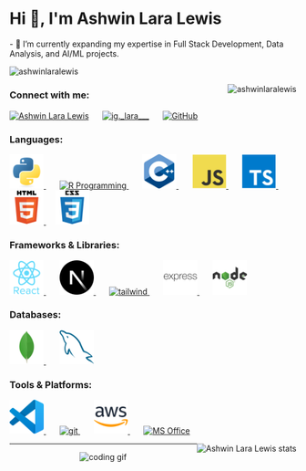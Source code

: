 <h1 align="left">Hi 👋, I'm Ashwin Lara Lewis</h1>

<p align="left">
- 🌱 I’m currently expanding my expertise in Full Stack Development, Data Analysis, and AI/ML projects.
</p>

<p align="left"> <img src="https://komarev.com/ghpvc/?username=ashwinlaralewis&label=Profile%20views&color=0e75b6&style=flat" alt="ashwinlaralewis" /> </p>

<p><img align="right" src="https://github-readme-stats.vercel.app/api/top-langs?username=ashwinlaralewis&show_icons=true&locale=en&layout=compact" alt="ashwinlaralewis" /></p> 

<h3 align="left">Connect with me:</h3>
<p align="left">
    <a href="https://www.linkedin.com/in/lewisashwinlara/" target="_blank"><img align="center" src="https://raw.githubusercontent.com/rahuldkjain/github-profile-readme-generator/master/src/images/icons/Social/linked-in-alt.svg" alt="Ashwin Lara Lewis" height="60" width="60" /></a>&nbsp;&nbsp;&nbsp;&nbsp;&nbsp;
    <a href="https://instagram.com/ig._lara___" target="_blank"><img align="center" src="https://raw.githubusercontent.com/rahuldkjain/github-profile-readme-generator/master/src/images/icons/Social/instagram.svg" alt="ig._lara___" height="60" width="60" /></a>&nbsp;&nbsp;&nbsp;&nbsp;&nbsp;
    <a href="https://github.com/ashwinlaralewis" target="_blank"><img align="center" src="https://raw.githubusercontent.com/rahuldkjain/github-profile-readme-generator/master/src/images/icons/Social/github.svg" alt="GitHub" height="60" width="60" /></a>
</p>

<h3 align="left">Languages:</h3>
<p align="left">
    <a href="https://www.python.org/" target="_blank" rel="noreferrer"> <img src="https://raw.githubusercontent.com/devicons/devicon/master/icons/python/python-original.svg" alt="python" width="60" height="60"/> </a>&nbsp;&nbsp;&nbsp;&nbsp;&nbsp;
    <a href="https://www.r-project.org/" target="_blank" rel="noreferrer"> <img src="https://www.vectorlogo.zone/logos/r-project/r-project-icon.svg" alt="R Programming" width="60" height="60"/> </a>&nbsp;&nbsp;&nbsp;&nbsp;&nbsp;
    <a href="https://www.w3schools.com/cpp/" target="_blank" rel="noreferrer"> <img src="https://raw.githubusercontent.com/devicons/devicon/master/icons/cplusplus/cplusplus-original.svg" alt="cplusplus" width="60" height="60"/> </a>&nbsp;&nbsp;&nbsp;&nbsp;&nbsp;
    <a href="https://developer.mozilla.org/en-US/docs/Web/JavaScript" target="_blank" rel="noreferrer"> <img src="https://raw.githubusercontent.com/devicons/devicon/master/icons/javascript/javascript-original.svg" alt="javascript" width="60" height="60"/> </a>&nbsp;&nbsp;&nbsp;&nbsp;&nbsp;
    <a href="https://www.typescriptlang.org/" target="_blank" rel="noreferrer"> <img src="https://raw.githubusercontent.com/devicons/devicon/master/icons/typescript/typescript-original.svg" alt="typescript" width="60" height="60"/> </a>&nbsp;&nbsp;&nbsp;&nbsp;&nbsp;
    <a href="https://www.w3.org/html/" target="_blank" rel="noreferrer"> <img src="https://raw.githubusercontent.com/devicons/devicon/master/icons/html5/html5-original-wordmark.svg" alt="html5" width="60" height="60"/> </a>&nbsp;&nbsp;&nbsp;
    <a href="https://www.w3schools.com/css/" target="_blank" rel="noreferrer"> <img src="https://raw.githubusercontent.com/devicons/devicon/master/icons/css3/css3-original-wordmark.svg" alt="css3" width="60" height="60"/> </a>
</p>

<h3 align="left">Frameworks & Libraries:</h3>
<p align="left">
    <a href="https://reactjs.org/" target="_blank" rel="noreferrer"> <img src="https://raw.githubusercontent.com/devicons/devicon/master/icons/react/react-original-wordmark.svg" alt="react" width="60" height="60"/> </a>&nbsp;&nbsp;&nbsp;&nbsp;&nbsp;
    <a href="https://nextjs.org/" target="_blank" rel="noreferrer"> <img src="https://raw.githubusercontent.com/devicons/devicon/master/icons/nextjs/nextjs-original.svg" alt="nextjs" width="60" height="60"/> </a>&nbsp;&nbsp;&nbsp;&nbsp;&nbsp;
    <a href="https://tailwindcss.com/" target="_blank" rel="noreferrer"> <img src="https://www.vectorlogo.zone/logos/tailwindcss/tailwindcss-icon.svg" alt="tailwind" width="60" height="60"/> </a>&nbsp;&nbsp;&nbsp;&nbsp;&nbsp;
    <a href="https://expressjs.com" target="_blank" rel="noreferrer"> <img src="https://raw.githubusercontent.com/devicons/devicon/master/icons/express/express-original-wordmark.svg" alt="express" width="60" height="60"/> </a>&nbsp;&nbsp;&nbsp;&nbsp;&nbsp;
    <a href="https://nodejs.org" target="_blank" rel="noreferrer"> <img src="https://raw.githubusercontent.com/devicons/devicon/master/icons/nodejs/nodejs-original-wordmark.svg" alt="nodejs" width="60" height="60"/> </a>    
</p>

<h3 align="left">Databases:</h3>
<p align="left">
    <a href="https://www.mongodb.com/" target="_blank" rel="noreferrer"> <img src="https://raw.githubusercontent.com/devicons/devicon/master/icons/mongodb/mongodb-original.svg" alt="MongoDB" width="60" height="60"/> </a>&nbsp;&nbsp;&nbsp;&nbsp;&nbsp;
    <a href="https://www.mysql.com/" target="_blank" rel="noreferrer"> <img src="https://raw.githubusercontent.com/devicons/devicon/master/icons/mysql/mysql-original.svg" alt="MySQL" width="60" height="60"/> </a>
</p>

<h3 align="left">Tools & Platforms:</h3>
<p align="left">
    <a href="https://code.visualstudio.com/" target="_blank" rel="noreferrer"> <img src="https://raw.githubusercontent.com/devicons/devicon/master/icons/vscode/vscode-original.svg" alt="VS Code" width="60" height="60"/> </a>&nbsp;&nbsp;&nbsp;&nbsp;&nbsp;
    <a href="https://git-scm.com/" target="_blank" rel="noreferrer"> <img src="https://www.vectorlogo.zone/logos/git-scm/git-scm-icon.svg" alt="git" width="60" height="60"/> </a>&nbsp;&nbsp;&nbsp;&nbsp;&nbsp;
    <a href="https://aws.amazon.com/" target="_blank" rel="noreferrer"> <img src="https://raw.githubusercontent.com/devicons/devicon/master/icons/amazonwebservices/amazonwebservices-original.svg" alt="AWS" width="60" height="60"/> </a>&nbsp;&nbsp;&nbsp;&nbsp;&nbsp;
    <a href="https://www.microsoft.com/en/microsoft-365" target="_blank" rel="noreferrer"> <img src="https://cdn.jsdelivr.net/gh/devicons/devicon/icons/microsoftoffice/microsoftoffice-original.svg" alt="MS Office" width="60" height="60"/> </a>
</p>

<p><img align="right" src="https://github-readme-stats.vercel.app/api?username=ashwinlaralewis&show_icons=true&locale=en" alt="Ashwin Lara Lewis stats" /></p>

---

<p align="center">
  <img src="https://media.giphy.com/media/3o7abKhOpu0NwenH3O/giphy.gif" alt="coding gif" width="400" />
</p>

